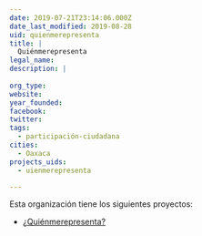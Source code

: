 ```yaml
---
date: 2019-07-21T23:14:06.000Z
date_last_modified: 2019-08-28
uid: quienmerepresenta
title: |
  Quiénmerepresenta
legal_name: 
description: |
  
org_type: 
website: 
year_founded: 
facebook: 
twitter: 
tags:
  - participación-ciudadana
cities: 
  - Oaxaca
projects_uids:
  - uienmerepresenta

---
```


Esta organización tiene los siguientes proyectos:

- [¿Quiénmerepresenta?](/proyectos/uienmerepresenta)
